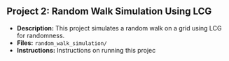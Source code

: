 ## Project 2: Random Walk Simulation Using LCG
- **Description:** This project simulates a random walk on a grid using LCG for randomness.
- **Files:** `random_walk_simulation/`
- **Instructions:** Instructions on running this projec
